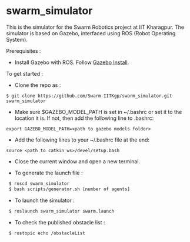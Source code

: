 swarm_simulator
================

This is the simulator for the Swarm Robotics project at IIT Kharagpur.
The simulator is based on Gazebo, interfaced using ROS (Robot Operating System).

Prerequisites :
- Install Gazebo with ROS. Follow [Gazebo Install](http://gazebosim.org/tutorials?tut=ros_installing&cat=connect_ros).

To get started :

- Clone the repo as :
```
$ git clone https://github.com/Swarm-IITKgp/swarm_simulator.git swarm_simulator
```

- Make sure $GAZEBO_MODEL_PATH is set in ~/.bashrc or set it to the location it is. If not, then add the following line to .bashrc:
```
export GAZEBO_MODEL_PATH=<path to gazebo models folder>
```

- Add the following lines to your ~/.bashrc file at the end:
```
source <path to catkin_ws>/devel/setup.bash
```

- Close the current window and open a new terminal.

- To generate the launch file :
```sh
 $ roscd swarm_simulator
 $ bash scripts/generator.sh [number of agents]
```

- To launch the simulator :
```sh
 $ roslaunch swarm_simulator swarm.launch
```

- To check the published obstacle list : <br/>
```sh
 $ rostopic echo /obstacleList
```
